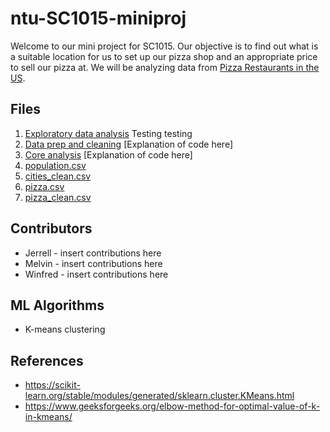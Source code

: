 # ntu-SC1015-miniproj

Welcome to our mini project for SC1015. Our objective is to find out what is a suitable location for us to set up our pizza shop and an appropriate price to sell our pizza at. We will be analyzing data from [Pizza Restaurants in the US](https://www.kaggle.com/datasets/cid007/pizza-restaurants-us).

## Files
1. [Exploratory data analysis](https://github.com/jerrell-y/SC1015-miniproj-pizza/blob/main/EDA.ipynb) Testing testing
2. [Data prep and cleaning](https://github.com/jerrell-y/SC1015-miniproj-pizza/blob/main/Cleaning%20and%20Preparation.ipynb)
[Explanation of code here]
3. [Core analysis](https://github.com/jerrell-y/SC1015-miniproj-pizza/blob/main/ML%20and%20analysis.ipynb)
[Explanation of code here]
4. [population.csv](https://github.com/jerrell-y/SC1015-miniproj-pizza/blob/main/Population.csv)
5. [cities_clean.csv](https://github.com/jerrell-y/SC1015-miniproj-pizza/blob/main/cities_clean.csv)
6. [pizza.csv](https://github.com/jerrell-y/SC1015-miniproj-pizza/blob/main/pizza.csv)
7. [pizza_clean.csv](https://github.com/jerrell-y/SC1015-miniproj-pizza/blob/main/pizza_clean.csv)
  
## Contributors

- Jerrell - insert contributions here
- Melvin - insert contributions here
- Winfred - insert contributions here

## ML Algorithms

- K-means clustering



## References

- <https://scikit-learn.org/stable/modules/generated/sklearn.cluster.KMeans.html>
- <https://www.geeksforgeeks.org/elbow-method-for-optimal-value-of-k-in-kmeans/>
